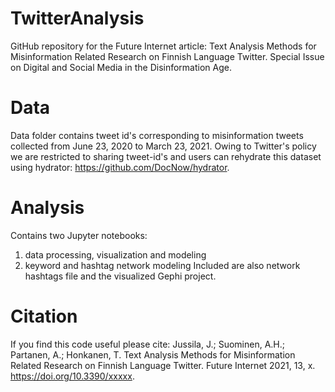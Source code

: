 # TwitterAnalysis
GitHub repository for the Future Internet article: Text Analysis Methods for Misinformation Related Research on Finnish Language Twitter. Special Issue on Digital and Social Media in the Disinformation Age.

# Data

Data folder contains tweet id's corresponding to misinformation tweets collected from June 23, 2020 to March 23, 2021. Owing to Twitter's policy we are restricted to sharing tweet-id's and users can rehydrate this dataset using hydrator: https://github.com/DocNow/hydrator.

# Analysis
Contains two Jupyter notebooks:
1. data processing, visualization and modeling
2. keyword and hashtag network modeling
Included are also network hashtags file and the visualized Gephi project.

# Citation
If you find this code useful please cite: Jussila, J.; Suominen, A.H.; Partanen, A.; Honkanen, T. Text Analysis Methods for Misinformation Related Research on Finnish Language Twitter. Future Internet 2021, 13, x. https://doi.org/10.3390/xxxxx.

